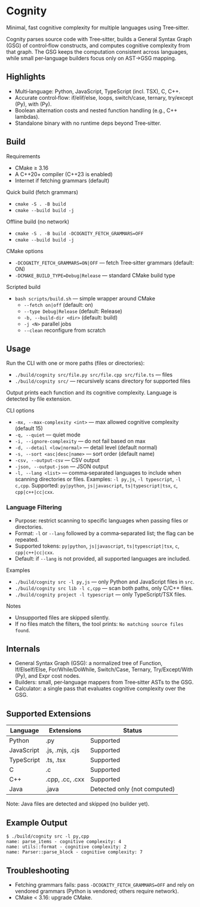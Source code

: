 # Cognity

Minimal, fast cognitive complexity for multiple languages using Tree‑sitter.

Cognity parses source code with Tree‑sitter, builds a General Syntax Graph (GSG) of control‑flow constructs, and computes cognitive complexity from that graph. The GSG keeps the computation consistent across languages, while small per‑language builders focus only on AST→GSG mapping.

## Highlights
- Multi‑language: Python, JavaScript, TypeScript (incl. TSX), C, C++.
- Accurate control‑flow: if/elif/else, loops, switch/case, ternary, try/except (Py), with (Py).
- Boolean alternation costs and nested function handling (e.g., C++ lambdas).
- Standalone binary with no runtime deps beyond Tree‑sitter.

## Build

Requirements
- CMake ≥ 3.16
- A C++20+ compiler (C++23 is enabled)
- Internet if fetching grammars (default)

Quick build (fetch grammars)
- `cmake -S . -B build`
- `cmake --build build -j`

Offline build (no network)
- `cmake -S . -B build -DCOGNITY_FETCH_GRAMMARS=OFF`
- `cmake --build build -j`

CMake options
- `-DCOGNITY_FETCH_GRAMMARS=ON|OFF` — fetch Tree‑sitter grammars (default: ON)
- `-DCMAKE_BUILD_TYPE=Debug|Release` — standard CMake build type

Scripted build
- `bash scripts/build.sh` — simple wrapper around CMake
  - `--fetch on|off` (default: on)
  - `--type Debug|Release` (default: Release)
  - `-b, --build-dir <dir>` (default: build)
  - `-j <N>` parallel jobs
  - `--clean` reconfigure from scratch

## Usage

Run the CLI with one or more paths (files or directories):
- `./build/cognity src/file.py src/file.cpp src/file.ts` — files
- `./build/cognity src/` — recursively scans directory for supported files

Output prints each function and its cognitive complexity. Language is detected by file extension.

CLI options
- `-mx, --max-complexity <int>` — max allowed cognitive complexity (default 15)
- `-q, --quiet` — quiet mode
- `-i, --ignore-complexity` — do not fail based on max
- `-d, --detail <low|normal>` — detail level (default normal)
- `-s, --sort <asc|desc|name>` — sort order (default name)
- `-csv, --output-csv` — CSV output
- `-json, --output-json` — JSON output
- `-l, --lang <list>` — comma‑separated languages to include when scanning directories or files. Examples: `-l py,js`, `-l typescript`, `-l c,cpp`. Supported: `py|python`, `js|javascript`, `ts|typescript|tsx`, `c`, `cpp|c++|cc|cxx`.

### Language Filtering
- Purpose: restrict scanning to specific languages when passing files or directories.
- Format: `-l` or `--lang` followed by a comma‑separated list; the flag can be repeated.
- Supported tokens: `py|python`, `js|javascript`, `ts|typescript|tsx`, `c`, `cpp|c++|cc|cxx`.
- Default: if `--lang` is not provided, all supported languages are included.

Examples
- `./build/cognity src -l py,js` — only Python and JavaScript files in `src`.
- `./build/cognity src lib -l c,cpp` — scan both paths, only C/C++ files.
- `./build/cognity project -l typescript` — only TypeScript/TSX files.

Notes
- Unsupported files are skipped silently.
- If no files match the filters, the tool prints: `No matching source files found`.

## Internals
- General Syntax Graph (GSG): a normalized tree of Function, If/ElseIf/Else, For/While/DoWhile, Switch/Case, Ternary, Try/Except/With (Py), and Expr cost nodes.
- Builders: small, per‑language mappers from Tree‑sitter ASTs to the GSG.
- Calculator: a single pass that evaluates cognitive complexity over the GSG.

## Supported Extensions

| Language    | Extensions                 | Status       |
|-------------|----------------------------|--------------|
| Python      | .py                        | Supported    |
| JavaScript  | .js, .mjs, .cjs            | Supported    |
| TypeScript  | .ts, .tsx                  | Supported    |
| C           | .c                         | Supported    |
| C++         | .cpp, .cc, .cxx            | Supported    |
| Java        | .java                      | Detected only (not computed) |

Note: Java files are detected and skipped (no builder yet).

## Example Output

```
$ ./build/cognity src -l py,cpp
name: parse_items - cognitive complexity: 4
name: utils::format - cognitive complexity: 2
name: Parser::parse_block - cognitive complexity: 7
```

## Troubleshooting
- Fetching grammars fails: pass `-DCOGNITY_FETCH_GRAMMARS=OFF` and rely on vendored grammars (Python is vendored; others require network).
- CMake < 3.16: upgrade CMake.
